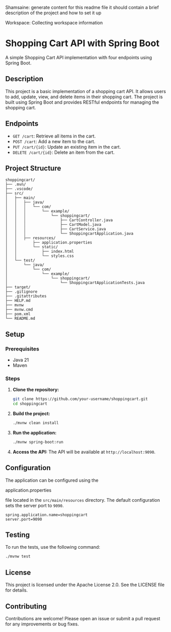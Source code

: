 Shamsaine: generate content for this readme file it should contain a brief description of the project and how to set it up

Workspace: Collecting workspace information

# Shopping Cart API with Spring Boot

A simple Shopping Cart API implementation with four endpoints using Spring Boot.

## Description

This project is a basic implementation of a shopping cart API. It allows users to add, update, view, and delete items in their shopping cart. The project is built using Spring Boot and provides RESTful endpoints for managing the shopping cart.

## Endpoints

- `GET /cart`: Retrieve all items in the cart.
- `POST /cart`: Add a new item to the cart.
- `PUT /cart/{id}`: Update an existing item in the cart.
- `DELETE /cart/{id}`: Delete an item from the cart.

## Project Structure

```
shoppingcart/
├── .mvn/
├── .vscode/
├── src/
│   ├── main/
│   │   ├── java/
│   │   │   └── com/
│   │   │       └── example/
│   │   │           └── shoppingcart/
│   │   │               ├── CartController.java
│   │   │               ├── CartModel.java
│   │   │               ├── CartService.java
│   │   │               └── ShoppingcartApplication.java
│   │   ├── resources/
│   │       ├── application.properties
│   │       └── static/
│   │           ├── index.html
│   │           └── styles.css
│   └── test/
│       └── java/
│           └── com/
│               └── example/
│                   └── shoppingcart/
│                       └── ShoppingcartApplicationTests.java
├── target/
├── .gitignore
├── .gitattributes
├── HELP.md
├── mvnw
├── mvnw.cmd
├── pom.xml
└── README.md
```

## Setup

### Prerequisites

- Java 21
- Maven

### Steps

1. **Clone the repository:**
   ```sh
   git clone https://github.com/your-username/shoppingcart.git
   cd shoppingcart
   ```

2. **Build the project:**
   ```sh
   ./mvnw clean install
   ```

3. **Run the application:**
   ```sh
   ./mvnw spring-boot:run
   ```

4. **Access the API:**
   The API will be available at `http://localhost:9090`.

## Configuration

The application can be configured using the 

application.properties

 file located in the `src/main/resources` directory. The default configuration sets the server port to `9090`.

```properties
spring.application.name=shoppingcart
server.port=9090
```

## Testing

To run the tests, use the following command:

```sh
./mvnw test
```

## License

This project is licensed under the Apache License 2.0. See the LICENSE file for details.

## Contributing

Contributions are welcome! Please open an issue or submit a pull request for any improvements or bug fixes.
